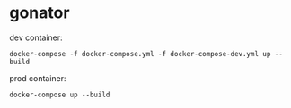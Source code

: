 gonator
=======

dev container:

`docker-compose -f docker-compose.yml -f docker-compose-dev.yml up --build`

prod container:

`docker-compose up --build`